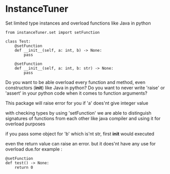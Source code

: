 # InstanceTuner
Set limited type instances and overload functions like Java in python

    from instanceTuner.set import setFunction
    
    class Test:
        @setFunction
        def __init__(self, a: int, b) -> None:
            pass
        
        @setFunction
        def __init__(self, a: int, b: str) -> None:
            pass

Do you want to be able overload every function and method, even constructors (__init__) like Java in python?
Do you want to never write 'raise' or 'assert' in your python code when it comes to function arguments?

This package will raise error for you if 'a' does'nt give integer value 

with checking types by using 'setFunction' we are able to distinguish signatures of functions from each other like java compiler and using it for overload purposes

if you pass some object for 'b' which is'nt str, first __init__ would executed 

even the return value can raise an error. but it does'nt have any use for overload due.for example :

    @setFunction
    def test() -> None:
        return 0

